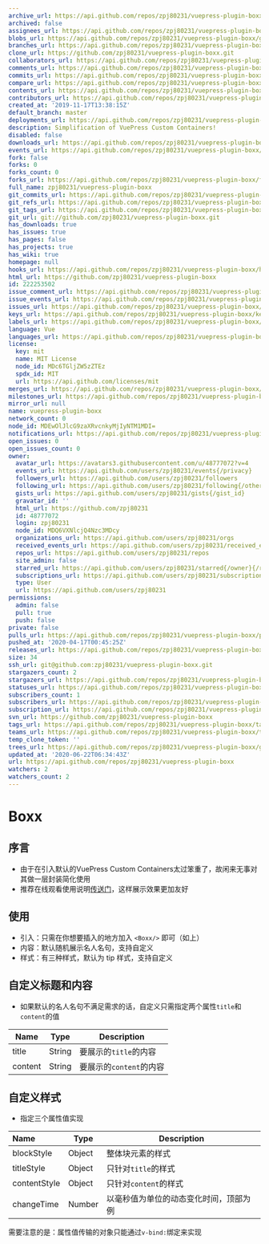 ```yaml
---
archive_url: https://api.github.com/repos/zpj80231/vuepress-plugin-boxx/{archive_format}{/ref}
archived: false
assignees_url: https://api.github.com/repos/zpj80231/vuepress-plugin-boxx/assignees{/user}
blobs_url: https://api.github.com/repos/zpj80231/vuepress-plugin-boxx/git/blobs{/sha}
branches_url: https://api.github.com/repos/zpj80231/vuepress-plugin-boxx/branches{/branch}
clone_url: https://github.com/zpj80231/vuepress-plugin-boxx.git
collaborators_url: https://api.github.com/repos/zpj80231/vuepress-plugin-boxx/collaborators{/collaborator}
comments_url: https://api.github.com/repos/zpj80231/vuepress-plugin-boxx/comments{/number}
commits_url: https://api.github.com/repos/zpj80231/vuepress-plugin-boxx/commits{/sha}
compare_url: https://api.github.com/repos/zpj80231/vuepress-plugin-boxx/compare/{base}...{head}
contents_url: https://api.github.com/repos/zpj80231/vuepress-plugin-boxx/contents/{+path}
contributors_url: https://api.github.com/repos/zpj80231/vuepress-plugin-boxx/contributors
created_at: '2019-11-17T13:38:15Z'
default_branch: master
deployments_url: https://api.github.com/repos/zpj80231/vuepress-plugin-boxx/deployments
description: Simplification of VuePress Custom Containers!
disabled: false
downloads_url: https://api.github.com/repos/zpj80231/vuepress-plugin-boxx/downloads
events_url: https://api.github.com/repos/zpj80231/vuepress-plugin-boxx/events
fork: false
forks: 0
forks_count: 0
forks_url: https://api.github.com/repos/zpj80231/vuepress-plugin-boxx/forks
full_name: zpj80231/vuepress-plugin-boxx
git_commits_url: https://api.github.com/repos/zpj80231/vuepress-plugin-boxx/git/commits{/sha}
git_refs_url: https://api.github.com/repos/zpj80231/vuepress-plugin-boxx/git/refs{/sha}
git_tags_url: https://api.github.com/repos/zpj80231/vuepress-plugin-boxx/git/tags{/sha}
git_url: git://github.com/zpj80231/vuepress-plugin-boxx.git
has_downloads: true
has_issues: true
has_pages: false
has_projects: true
has_wiki: true
homepage: null
hooks_url: https://api.github.com/repos/zpj80231/vuepress-plugin-boxx/hooks
html_url: https://github.com/zpj80231/vuepress-plugin-boxx
id: 222253502
issue_comment_url: https://api.github.com/repos/zpj80231/vuepress-plugin-boxx/issues/comments{/number}
issue_events_url: https://api.github.com/repos/zpj80231/vuepress-plugin-boxx/issues/events{/number}
issues_url: https://api.github.com/repos/zpj80231/vuepress-plugin-boxx/issues{/number}
keys_url: https://api.github.com/repos/zpj80231/vuepress-plugin-boxx/keys{/key_id}
labels_url: https://api.github.com/repos/zpj80231/vuepress-plugin-boxx/labels{/name}
language: Vue
languages_url: https://api.github.com/repos/zpj80231/vuepress-plugin-boxx/languages
license:
  key: mit
  name: MIT License
  node_id: MDc6TGljZW5zZTEz
  spdx_id: MIT
  url: https://api.github.com/licenses/mit
merges_url: https://api.github.com/repos/zpj80231/vuepress-plugin-boxx/merges
milestones_url: https://api.github.com/repos/zpj80231/vuepress-plugin-boxx/milestones{/number}
mirror_url: null
name: vuepress-plugin-boxx
network_count: 0
node_id: MDEwOlJlcG9zaXRvcnkyMjIyNTM1MDI=
notifications_url: https://api.github.com/repos/zpj80231/vuepress-plugin-boxx/notifications{?since,all,participating}
open_issues: 0
open_issues_count: 0
owner:
  avatar_url: https://avatars3.githubusercontent.com/u/48777072?v=4
  events_url: https://api.github.com/users/zpj80231/events{/privacy}
  followers_url: https://api.github.com/users/zpj80231/followers
  following_url: https://api.github.com/users/zpj80231/following{/other_user}
  gists_url: https://api.github.com/users/zpj80231/gists{/gist_id}
  gravatar_id: ''
  html_url: https://github.com/zpj80231
  id: 48777072
  login: zpj80231
  node_id: MDQ6VXNlcjQ4Nzc3MDcy
  organizations_url: https://api.github.com/users/zpj80231/orgs
  received_events_url: https://api.github.com/users/zpj80231/received_events
  repos_url: https://api.github.com/users/zpj80231/repos
  site_admin: false
  starred_url: https://api.github.com/users/zpj80231/starred{/owner}{/repo}
  subscriptions_url: https://api.github.com/users/zpj80231/subscriptions
  type: User
  url: https://api.github.com/users/zpj80231
permissions:
  admin: false
  pull: true
  push: false
private: false
pulls_url: https://api.github.com/repos/zpj80231/vuepress-plugin-boxx/pulls{/number}
pushed_at: '2020-04-17T00:45:25Z'
releases_url: https://api.github.com/repos/zpj80231/vuepress-plugin-boxx/releases{/id}
size: 34
ssh_url: git@github.com:zpj80231/vuepress-plugin-boxx.git
stargazers_count: 2
stargazers_url: https://api.github.com/repos/zpj80231/vuepress-plugin-boxx/stargazers
statuses_url: https://api.github.com/repos/zpj80231/vuepress-plugin-boxx/statuses/{sha}
subscribers_count: 1
subscribers_url: https://api.github.com/repos/zpj80231/vuepress-plugin-boxx/subscribers
subscription_url: https://api.github.com/repos/zpj80231/vuepress-plugin-boxx/subscription
svn_url: https://github.com/zpj80231/vuepress-plugin-boxx
tags_url: https://api.github.com/repos/zpj80231/vuepress-plugin-boxx/tags
teams_url: https://api.github.com/repos/zpj80231/vuepress-plugin-boxx/teams
temp_clone_token: ''
trees_url: https://api.github.com/repos/zpj80231/vuepress-plugin-boxx/git/trees{/sha}
updated_at: '2020-06-22T06:34:43Z'
url: https://api.github.com/repos/zpj80231/vuepress-plugin-boxx
watchers: 2
watchers_count: 2
---
```



# Boxx

## 序言

- 由于在引入默认的VuePress Custom Containers太过笨重了，故闲来无事对其做一层封装简化使用
- 推荐在线观看使用说明[传送门](https://zpj80231.gitee.io/znote/views/front-end/vuepress-plugin-boxx.html)，这样展示效果更加友好

## 使用

- 引入：只需在你想要插入的地方加入 `<Boxx/>` 即可（如上）
- 内容：默认随机展示名人名句，支持自定义
- 样式：有三种样式，默认为 tip 样式，支持自定义

## 自定义标题和内容

- 如果默认的名人名句不满足需求的话，自定义只需指定两个属性`title`和`content`的值

| Name    | Type   | Description             |
| ------- | ------ | ----------------------- |
| title   | String | 要展示的`title`的内容   |
| content | String | 要展示的`content`的内容 |

## 自定义样式

- 指定三个属性值实现

| Name         | Type   | Description           |
| :----------- | ------ | --------------------- |
| blockStyle   | Object | 整体块元素的样式      |
| titleStyle   | Object | 只针对`title`的样式   |
| contentStyle | Object | 只针对`content`的样式 |
| changeTime | Number | 以毫秒值为单位的动态变化时间，顶部为例 |

需要注意的是：属性值传输的对象只能通过`v-bind:`绑定来实现

